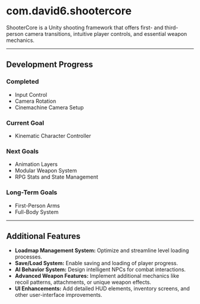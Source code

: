 # com.david6.shootercore
ShooterCore is a Unity shooting framework that offers first- and third-person camera transitions, intuitive player controls, and essential weapon mechanics.

---

## Development Progress

### Completed
- Input Control
- Camera Rotation
- Cinemachine Camera Setup

### Current Goal
- Kinematic Character Controller

### Next Goals
- Animation Layers
- Modular Weapon System
- RPG Stats and State Management

### Long-Term Goals
- First-Person Arms
- Full-Body System

---

## Additional Features
- **Loadmap Management System:** Optimize and streamline level loading processes.
- **Save/Load System:** Enable saving and loading of player progress.
- **AI Behavior System:** Design intelligent NPCs for combat interactions.
- **Advanced Weapon Features:** Implement additional mechanics like recoil patterns, attachments, or unique weapon effects.
- **UI Enhancements:** Add detailed HUD elements, inventory screens, and other user-interface improvements.